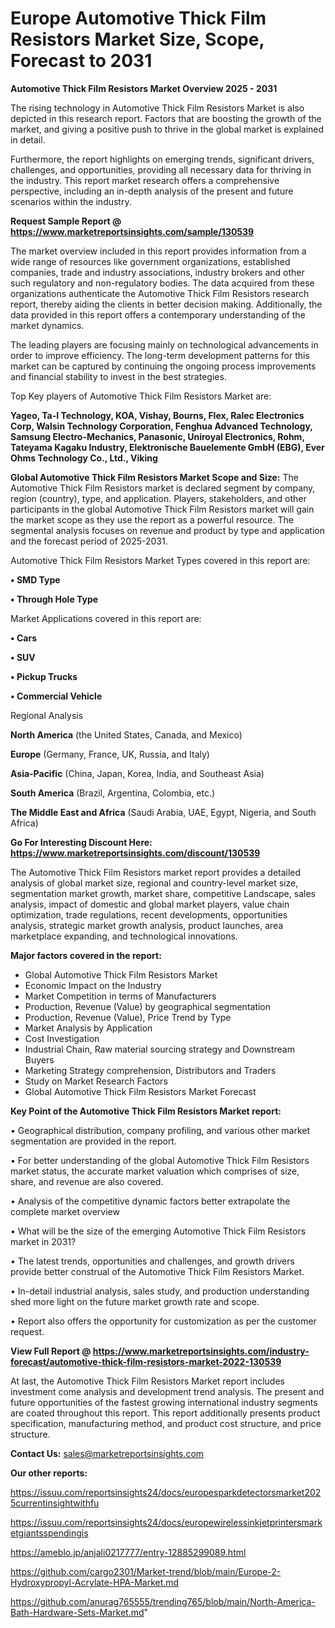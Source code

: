 # Europe Automotive Thick Film Resistors Market Size, Scope, Forecast to 2031

<Strong> Automotive Thick Film Resistors Market Overview 2025 - 2031</strong>

The rising technology in Automotive Thick Film Resistors Market is also depicted in this research report. Factors that are boosting the growth of the market, and giving a positive push to thrive in the global market is explained in detail.

Furthermore, the report highlights on emerging trends, significant drivers, challenges, and opportunities, providing all necessary data for thriving in the industry. This report market research offers a comprehensive perspective, including an in-depth analysis of the present and future scenarios within the industry.

<strong>Request Sample Report @ <a href=https://www.marketreportsinsights.com/sample/130539>https://www.marketreportsinsights.com/sample/130539</a></strong>

The market overview included in this report provides information from a wide range of resources like government organizations, established companies, trade and industry associations, industry brokers and other such regulatory and non-regulatory bodies. The data acquired from these organizations authenticate the Automotive Thick Film Resistors research report, thereby aiding the clients in better decision making. Additionally, the data provided in this report offers a contemporary understanding of the market dynamics.

The leading players are focusing mainly on technological advancements in order to improve efficiency. The long-term development patterns for this market can be captured by continuing the ongoing process improvements and financial stability to invest in the best strategies.

Top Key players of Automotive Thick Film Resistors Market are:

<strong>Yageo, Ta-I Technology, KOA, Vishay, Bourns, Flex, Ralec Electronics Corp, Walsin Technology Corporation, Fenghua Advanced Technology, Samsung Electro-Mechanics, Panasonic, Uniroyal Electronics, Rohm, Tateyama Kagaku Industry, Elektronische Bauelemente GmbH (EBG), Ever Ohms Technology Co., Ltd., Viking</strong>

<strong><b>Global Automotive Thick Film Resistors Market Scope and Size:</b></strong>
The Automotive Thick Film Resistors market is declared segment by company, region (country), type, and application. Players, stakeholders, and other participants in the global Automotive Thick Film Resistors market will gain the market scope as they use the report as a powerful resource. The segmental analysis focuses on revenue and product by type and application and the forecast period of 2025-2031.

Automotive Thick Film Resistors Market Types covered in this report are:

<strong>• SMD Type

• Through Hole Type</strong>

Market Applications covered in this report are:

<strong>• Cars

• SUV

• Pickup Trucks

• Commercial Vehicle</strong> 

Regional Analysis

<strong>North America</strong> (the United States, Canada, and Mexico)

<strong>Europe</strong> (Germany, France, UK, Russia, and Italy)

<strong>Asia-Pacific</strong> (China, Japan, Korea, India, and Southeast Asia)

<strong>South America</strong> (Brazil, Argentina, Colombia, etc.)

<strong>The Middle East and Africa</strong> (Saudi Arabia, UAE, Egypt, Nigeria, and South Africa)

<strong>Go For Interesting Discount Here: <a href=https://www.marketreportsinsights.com/discount/130539>https://www.marketreportsinsights.com/discount/130539</a></strong>

The Automotive Thick Film Resistors market report provides a detailed analysis of global market size, regional and country-level market size, segmentation market growth, market share, competitive Landscape, sales analysis, impact of domestic and global market players, value chain optimization, trade regulations, recent developments, opportunities analysis, strategic market growth analysis, product launches, area marketplace expanding, and technological innovations.

<strong><b>Major factors covered in the report:</b></strong>
<ul>
  <li>Global Automotive Thick Film Resistors Market </li>
  <li>Economic Impact on the Industry</li>
  <li>Market Competition in terms of Manufacturers</li>
  <li>Production, Revenue (Value) by geographical segmentation</li>
  <li>Production, Revenue (Value), Price Trend by Type</li>
  <li>Market Analysis by Application</li>
  <li>Cost Investigation</li>
  <li>Industrial Chain, Raw material sourcing strategy and Downstream Buyers</li>
  <li>Marketing Strategy comprehension, Distributors and Traders</li>
  <li>Study on Market Research Factors</li>
  <li>Global Automotive Thick Film Resistors Market Forecast</li>
</ul>

<strong><b>Key Point of the Automotive Thick Film Resistors Market report:</b></strong>

• Geographical distribution, company profiling, and various other market segmentation are provided in the report.

• For better understanding of the global Automotive Thick Film Resistors market status, the accurate market valuation which comprises of size, share, and revenue are also covered.

• Analysis of the competitive dynamic factors better extrapolate the complete market overview

• What will be the size of the emerging Automotive Thick Film Resistors market in 2031?

• The latest trends, opportunities and challenges, and growth drivers provide better construal of the Automotive Thick Film Resistors Market.

• In-detail industrial analysis, sales study, and production understanding shed more light on the future market growth rate and scope.

• Report also offers the opportunity for customization as per the customer request.

<strong><b>View Full Report @ <a href=https://www.marketreportsinsights.com/industry-forecast/automotive-thick-film-resistors-market-2022-130539>https://www.marketreportsinsights.com/industry-forecast/automotive-thick-film-resistors-market-2022-130539</a></b></strong>


At last, the Automotive Thick Film Resistors Market report includes investment come analysis and development trend analysis. The present and future opportunities of the fastest growing international industry segments are coated throughout this report. This report additionally presents product specification, manufacturing method, and product cost structure, and price structure.

<strong>Contact Us:</strong>
sales@marketreportsinsights.com

<strong>Our other reports:</strong>

<a href=https://issuu.com/reportsinsights24/docs/europesparkdetectorsmarket2025currentinsightwithfu>https://issuu.com/reportsinsights24/docs/europesparkdetectorsmarket2025currentinsightwithfu</a>

<a href=https://issuu.com/reportsinsights24/docs/europewirelessinkjetprintersmarketgiantsspendingis>https://issuu.com/reportsinsights24/docs/europewirelessinkjetprintersmarketgiantsspendingis</a>

<a href=https://ameblo.jp/anjali0217777/entry-12885299089.html>https://ameblo.jp/anjali0217777/entry-12885299089.html</a>

<a href=https://github.com/cargo2301/Market-trend/blob/main/Europe-2-Hydroxypropyl-Acrylate-HPA-Market.md>https://github.com/cargo2301/Market-trend/blob/main/Europe-2-Hydroxypropyl-Acrylate-HPA-Market.md</a>

<a href=https://github.com/anurag765555/trending765/blob/main/North-America-Bath-Hardware-Sets-Market.md>https://github.com/anurag765555/trending765/blob/main/North-America-Bath-Hardware-Sets-Market.md</a>"
